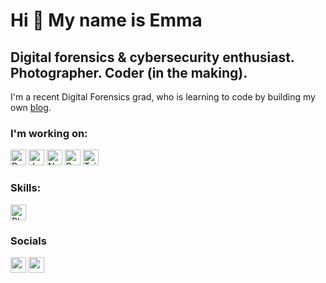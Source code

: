 Hi 👋 My name is Emma
=====================

Digital forensics & cybersecurity enthusiast. Photographer. Coder (in the making).
----------------------------------------------------------------------------------

I'm a recent Digital Forensics grad, who is learning to code by building my own [blog](https://forgottennook.com).

### I'm working on:
<p align="left">
<a href="https://www.python.org/" target="_blank" rel="noreferrer"><img src="https://raw.githubusercontent.com/danielcranney/readme-generator/main/public/icons/skills/python-colored.svg" width="25" height="25" alt="Python" /></a>
<a href="https://developer.mozilla.org/en-US/docs/Web/JavaScript" target="_blank" rel="noreferrer"><img src="https://raw.githubusercontent.com/danielcranney/readme-generator/main/public/icons/skills/javascript-colored.svg" width="25" height="25" alt="JavaScript" /></a>
<a href="https://nextjs.org/docs" target="_blank" rel="noreferrer"><img src="https://raw.githubusercontent.com/danielcranney/readme-generator/main/public/icons/skills/nextjs-colored.svg" width="25" height="25" alt="NextJs" /></a>
<a href="https://reactjs.org/" target="_blank" rel="noreferrer"><img src="https://raw.githubusercontent.com/danielcranney/readme-generator/main/public/icons/skills/react-colored.svg" width="25" height="25" alt="React" /></a>
<a href="https://tailwindcss.com/" target="_blank" rel="noreferrer"><img src="https://raw.githubusercontent.com/danielcranney/readme-generator/main/public/icons/skills/tailwindcss-colored.svg" width="25" height="25" alt="TailwindCSS" /></a>
</p>
                    
### Skills:
<a href="https://www.adobe.com/uk/products/photoshop.html" target="_blank" rel="noreferrer"><img src="https://raw.githubusercontent.com/danielcranney/readme-generator/main/public/icons/skills/photoshop-colored.svg" width="25" height="25" alt="Photoshop" /></a>

### Socials             
<p align="left"> <a href="https://www.github.com/ForgottenNook" target="_blank" rel="noreferrer"><img src="https://raw.githubusercontent.com/danielcranney/readme-generator/main/public/icons/socials/github.svg" width="25" height="25" /></a> <a href="https://www.linkedin.com/in/sousaemma" target="_blank" rel="noreferrer"><img src="https://raw.githubusercontent.com/danielcranney/readme-generator/main/public/icons/socials/linkedin.svg" width="25" height="25" /></a></p>
